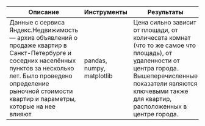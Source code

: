 

|Описание|Инструменты|Результаты|
|--------|-----------|----------|
|Данные с сервиса Яндекс.Недвижимость — архив объявлений о продаже квартир в Санкт-Петербурге и соседних населённых пунктов за несколько лет. Было проведено определение рыночной стоимости квартир и параметры, которые на нее влияют|pandas, numpy, matplotlib|Цена сильно зависит от площади, от количесвта комнат (что то же самое что площадь), от удаленности от центра города. Вышеперечисленные показатели являются ключевыми также для квартир, расположенных в центре города.|




